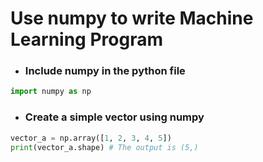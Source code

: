 # Use numpy to write Machine Learning Program

* <h3>Include numpy in the python file</h3>
```python
import numpy as np
```
* <h3>Create a simple vector using numpy</h3>
```python
vector_a = np.array([1, 2, 3, 4, 5])
print(vector_a.shape) # The output is (5,)
```
